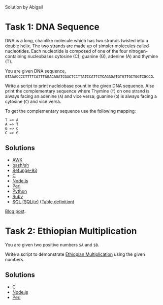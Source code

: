 Solution by Abigail

# Task 1: DNA Sequence

DNA is a long, chainlike molecule which has two strands twisted
into a double helix. The two strands are made up of simpler molecules
called nucleotides. Each nucleotide is composed of one of the four
nitrogen-containing nucleobases cytosine (C), guanine (G), adenine
(A) and thymine (T).

You are given DNA sequence,
`GTAAACCCCTTTTCATTTAGACAGATCGACTCCTTATCCATTCTCAGAGATGTGTTGCTGGTCGCCG`.

Write a script to print nucleiobase count in the given DNA sequence.
Also print the complementary sequence where Thymine (`T`) on one
strand is always facing an adenine (`A`) and vice versa; guanine (`G`)
is always facing a cytosine (`C`) and vice versa.

To get the complementary sequence use the following mapping:

    T => A
    A => T
    G => C
    C => G


## Solutions
* [AWK](awk/ch-1.awk)
* [bash/sh](bash/ch-1.sh)
* [Befunge-93](befunge-93/ch-1.bf93)
* [C](c/ch-1.c)
* [Node.js](node/ch-1.js)
* [Perl](perl/ch-1.pl)
* [Python](python/ch-1.py)
* [Ruby](ruby/ch-1.rb)
* [SQL (SQLite)](sql/ch-1.sql) ([Table definition](sql/ch-1.table))

[Blog post](https://wp.me/pcxd30-gf).

# Task 2: Ethiopian Multiplication

You are given two positive numbers `$A` and `$B`.

Write a script to demonstrate
[Ethiopian Multiplication](https://threesixty360.wordpress.com/2009/06/09/ethiopian-multiplication/) using the given numbers.

## Solutions
* [C](c/ch-2.c)
* [Node.js](node/ch-2.js)
* [Perl](perl/ch-2.pl)
